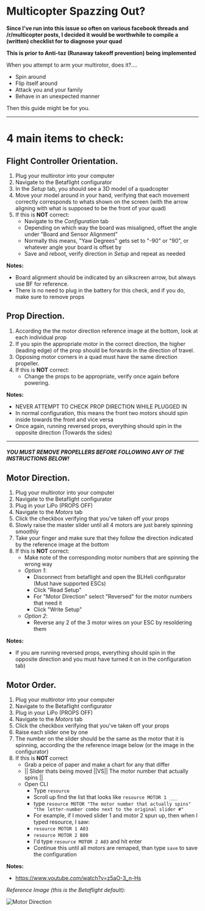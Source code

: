 # Multicopter Spazzing Out?


**Since I've run into this issue so often on various facebook threads and /r/multicopter posts, I decided it would be worthwhile to compile a (written) checklist for to diagnose your quad**

**This is prior to Anti-taz (Runaway takeoff prevention) being implemented**

When you attempt to arm your multirotor, does it?....
- Spin around
- Flip itself around
- Attack you and your family
- Behave in an unexpected manner

Then this guide might be for you.

----

# 4 main items to check:

## Flight Controller Orientation.

1. Plug your multirotor into your computer
2. Navigate to the Betaflight configurator
3. In the *Setup* tab, you should see a 3D model of a quadcopter
4. Move your model around in your hand, verifying that each movement correctly corresponds to whats shown on the screen (with the arrow aligning with what is supposed to be the front of your quad)
5. If this is **NOT** correct:
	- Navigate to the *Configuration* tab
	- Depending on which way the board was misaligned, offset the angle under "Board and Sensor Alignment"
	- Normally this means, "Yaw Degrees" gets set to "-90" or "90", or whatever angle your board is offset by
	- Save and reboot, verify direction in *Setup* and repeat as needed

**Notes:**
- Board alignment should be indicated by an silkscreen arrow, but always use BF for reference.
- There is no need to plug in the battery for this check, and if you do, make sure to remove props


## Prop Direction.
1. According the the motor direction reference image at the bottom, look at each individual prop
2. If you spin the appropriate motor in the correct direction, the higher (leading edge) of the prop should be forwards in the direction of travel.
3. Opposing motor corners in a quad must have the same direction propeller.
4. If this is **NOT** correct:
 	- Change the props to be appropriate, verify once again before powering.

**Notes:**
- NEVER ATTEMPT TO CHECK PROP DIRECTION WHILE PLUGGED IN
- In normal configuration, this means the front two motors should spin inside towards the front and vice versa
- Once again, running reversed props, everything should spin in the opposite direction (Towards the sides)

----
##### YOU MUST REMOVE PROPELLERS BEFORE FOLLOWING ANY OF THE INSTRUCTIONS BELOW!


## Motor Direction.
1. Plug your multirotor into your computer
2. Navigate to the Betaflight configurator
3. Plug in your LiPo (PROPS OFF)
4. Navigate to the *Motors* tab
5. Click the checkbox verifying that you've taken off your props
6. Slowly raise the master slider until all 4 motors are just barely spinning smoothly
7. Take your finger and make sure that they follow the direction indicated by the reference image at the bottom
8. If this is **NOT** correct:
	- Make note of the corresponding motor numbers that are spinning the wrong way
	- *Option 1*:
		- Disconnect from betaflight and open the BLHeli configurator (Must have supported ESCs)
		- Click "Read Setup"
		- For "Motor Direction" select "Reversed" for the motor numbers that need it
		- Click "Write Setup"
    - *Option 2*:
    	- Reverse any 2 of the 3 motor wires on your ESC by resoldering them

**Notes:**
- If you are running reversed props, everything should spin in the opposite direction and you must have turned it on in the configuration tab)



## Motor Order.
1. Plug your multirotor into your computer
2. Navigate to the Betaflight configurator
3. Plug in your LiPo (PROPS OFF)
4. Navigate to the *Motors* tab
5. Click the checkbox verifying that you've taken off your props
6. Raise each slider one by one
7. The number on the slider should be the same as the motor that it is spinning, according the the reference image below (or the image in the configurator)
8. If this is **NOT** correct
	- Grab a peice of paper and make a chart for any that differ
	- || Slider thats being moved ||VS|| The motor number that actually spins ||
	- Open CLI
		- Type ```resource```
		- Scroll up find the list that looks like ```resource MOTOR 1 ___```
		- type ```resource MOTOR "The motor number that actually spins" "the letter-number combo next to the original slider #"```
		- For example, if I moved slider 1 and motor 2 spun up, then when I typed resource, I saw:
		- ```resource MOTOR 1 A03```
		- ```resource MOTOR 2 B00```
		- I'd type ```resource MOTOR 2 A03``` and hit enter
		- Continue this until all motors are remaped, than type ```save``` to save the configuration

**Notes:**
- https://www.youtube.com/watch?v=z5aO-3_n-Hs


_Reference Image (this is the Betaflight default):_

![Motor Direction](https://github.com/betaflight/betaflight-configurator/blob/master/resources/motor_order/quad_x.svg)